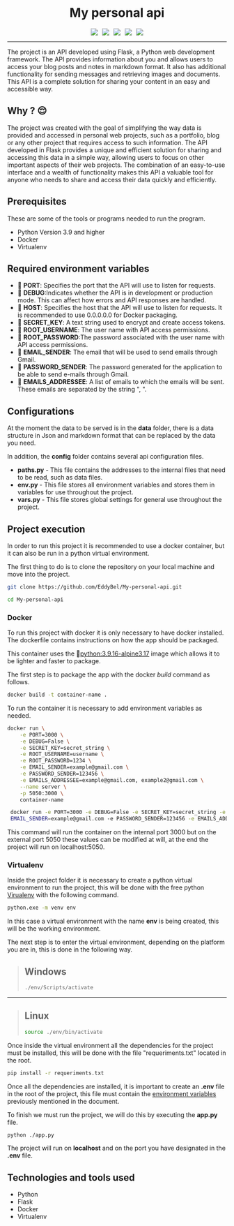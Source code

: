 <h1 align="center" >My personal api</h1>

<div style="display:flex;justify-content:center;align-items:center;gap:10px;flex-wrap:wrap;">
    <img align="center" src="https://img.shields.io/github/last-commit/EddyBel/My-personal-api?color=%23AED6F1&style=for-the-badge" />
    <img align="center" src="https://img.shields.io/github/license/EddyBel/My-personal-api?color=%23EAECEE&style=for-the-badge" />
    <img align="center" src="https://img.shields.io/github/languages/top/EddyBel/My-personal-api?color=%23F9E79F&style=for-the-badge" />
    <img align="center" src="https://img.shields.io/github/languages/count/EddyBel/My-personal-api?color=%23ABEBC6&style=for-the-badge" />
    <img align="center" src="https://img.shields.io/github/languages/code-size/EddyBel/My-personal-api?color=%23F1948A&style=for-the-badge" />
</div>

---

The project is an API developed using Flask, a Python web development framework. The API provides information about you and allows users to access your blog posts and notes in markdown format. It also has additional functionality for sending messages and retrieving images and documents. This API is a complete solution for sharing your content in an easy and accessible way.

## Why ? :relieved:

The project was created with the goal of simplifying the way data is provided and accessed in personal web projects, such as a portfolio, blog or any other project that requires access to such information. The API developed in Flask provides a unique and efficient solution for sharing and accessing this data in a simple way, allowing users to focus on other important aspects of their web projects. The combination of an easy-to-use interface and a wealth of functionality makes this API a valuable tool for anyone who needs to share and access their data quickly and efficiently.

## Prerequisites

These are some of the tools or programs needed to run the program.

- Python Version 3.9 and higher
- Docker
- Virtualenv

## <a id="environment_variables" /> Required environment variables

- :wrench: **PORT**: Specifies the port that the API will use to listen for requests.
- :wrench: **DEBUG**:Indicates whether the API is in development or production mode. This can affect how errors and API responses are handled.
- :wrench: **HOST**: Specifies the host that the API will use to listen for requests. It is recommended to use 0.0.0.0.0 for Docker packaging.
- :wrench: **SECRET_KEY**: A text string used to encrypt and create access tokens.
- :wrench: **ROOT_USERNAME**: The user name with API access permissions.
- :wrench: **ROOT_PASSWORD**:The password associated with the user name with API access permissions.
- :wrench: **EMAIL_SENDER**: The email that will be used to send emails through Gmail.
- :wrench: **PASSWORD_SENDER**: The password generated for the application to be able to send e-mails through Gmail.
- :wrench: **EMAILS_ADDRESSEE**: A list of emails to which the emails will be sent. These emails are separated by the string ", ".

## Configurations

At the moment the data to be served is in the **data** folder, there is a data structure in Json and markdown format that can be replaced by the data you need.

In addition, the **config** folder contains several api configuration files.

- **paths.py** - This file contains the addresses to the internal files that need to be read, such as data files.
- **env.py** - This file stores all environment variables and stores them in variables for use throughout the project.
- **vars.py** - This file stores global settings for general use throughout the project.

## Project execution

In order to run this project it is recommended to use a docker container, but it can also be run in a python virtual environment.

The first thing to do is to clone the repository on your local machine and move into the project.

```bash
git clone https://github.com/EddyBel/My-personal-api.git
```

```bash
cd My-personal-api
```

### Docker

To run this project with docker it is only necessary to have docker installed. The dockerfile contains instructions on how the app should be packaged.

This container uses the :link:[python:3.9.16-alpine3.17](https://hub.docker.com/layers/library/python/3.9.16-alpine3.17/images/sha256-030102bf02171eb24efc32cb7a630d369ddf10f2c562733bb95b9b8edc6bf7f8?context=explore) image which allows it to be lighter and faster to package.

The first step is to package the app with the docker _build_ command as follows.

```bash
docker build -t container-name .
```

To run the container it is necessary to add environment variables as needed.

```bash
docker run \
    -e PORT=3000 \
    -e DEBUG=False \
    -e SECRET_KEY=secret_string \
    -e ROOT_USERNAME=username \
    -e ROOT_PASSWORD=1234 \
    -e EMAIL_SENDER=example@gmail.com \
    -e PASSWORD_SENDER=123456 \
    -e EMAILS_ADDRESSEE=example@gmail.com, example2@gmail.com \
    --name server \
    -p 5050:3000 \
    container-name
```

```bash
 docker run -e PORT=3000 -e DEBUG=False -e SECRET_KEY=secret_string -e ROOT_USERNAME=username -e ROOT_PASSWORD=1234 -e
 EMAIL_SENDER=example@gmail.com -e PASSWORD_SENDER=123456 -e EMAILS_ADDRESSEE="example@gmail.com, example2@gmail.com" --name server -p 5050:3000 container-name
```

This command will run the container on the internal port 3000 but on the external port 5050 these values can be modified at will, at the end the project will run on localhost:5050.

### Virtualenv

Inside the project folder it is necessary to create a python virtual environment to run the project, this will be done with the free python [Virualenv](https://virtualenv.pypa.io/en/latest/) with the following command.

```bash
python.exe -m venv env
```

In this case a virtual environment with the name **env** is being created, this will be the working environment.

The next step is to enter the virtual environment, depending on the platform you are in, this is done in the following way.

> ## Windows
>
> ```bash
> ./env/Scripts/activate
> ```

---

> ## Linux
>
> ```bash
> source ./env/bin/activate
> ```

Once inside the virtual environment all the dependencies for the project must be installed, this will be done with the file "requeriments.txt" located in the root.

```bash
pip install -r requeriments.txt
```

Once all the dependencies are installed, it is important to create an **.env** file in the root of the project, this file must contain the [environment variables](#environment_variables) previously mentioned in the document.

To finish we must run the project, we will do this by executing the **app.py** file.

```bash
python ./app.py
```

The project will run on **localhost** and on the port you have designated in the **.env** file.

## Technologies and tools used

- Python
- Flask
- Docker
- Virtualenv
